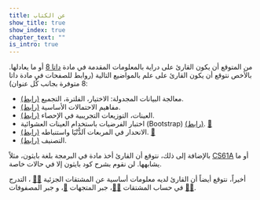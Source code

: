 ```yaml
---
title: عن الكتاب
show_title: true
show_index: true
chapter_text: ""
is_intro: true
---
```


من المتوقع أن يكون القارئ على دراية بالمعلومات المقدمة في مادة [داتا 8][data8] أو ما يعادلها. بالأخص نتوقع أن يكون القارئ على علم بالمواضيع التالية (روابط للصفحات في مادة داتا 8 متوفرة بجانب كُل عنوان):

- معالجة البيانات المجدولة: الاختيار، الفلترة، التجميع [(رابط)][8.2].
- مفاهيم الاحتمالات الأساسية [(رابط)][9.5].
- العينات، التوزيعات التجريبية في الإحصاء [(رابط)][10.3].
- اختبار الفرضيات باستخدام العينات العشوائية (Bootstrap) [(رابط)][13.4]. [📝][bootstrap]
- الانحدار في المربعات اَلدُّنْيَا واستنباطه [(رابط)][16.2]. [📝][LeastSquaresRegression]
- التصنيف [(رابط)][17.1].

بالإضافة إلى ذلك، نتوقع أن القارئ أخذ مادة في البرمجة بلغة بايثون، مثلاً [CS61A][61a] أو ما يشابهها. لن نقوم بشرح كود بايثون إلا في حالات خاصة.

أخيراً، نتوقع أيضاً أن القارئ لديه معلومات أساسية عن المشتقات الجزئية [📝][derivativesEN][📝][derivativesAR] ، التدرج في حساب المشتقات [📝][gradientEN][📝][gradientAR]،  جبر المتجهات [📝][vectors]، و جبر المصفوفات [📝][matrixEN][📝][matrixAR]. 

[8.2]: https://www.inferentialthinking.com/chapters/08/2/classifying-by-one-variable.html
[9.5]: https://www.inferentialthinking.com/chapters/09/5/finding-probabilities.html
[10.3]: https://www.inferentialthinking.com/chapters/10/3/empirical-distribution-of-a-statistic.html
[13.4]: https://www.inferentialthinking.com/chapters/13/4/using-confidence-intervals.html
[16.2]: https://www.inferentialthinking.com/chapters/16/2/inference-for-the-true-slope.html
[17.1]: https://www.inferentialthinking.com/chapters/17/1/nearest-neighbors.html
[data8]: http://www.data8.org/
[61a]: https://cs61a.org/
[bootstrap]: https://towardsdatascience.com/an-introduction-to-the-bootstrap-method-58bcb51b4d60
[LeastSquaresRegression]: https://www.mathsisfun.com/data/least-squares-regression.html
[derivativesEN]: https://www.mathsisfun.com/calculus/derivatives-introduction.html
[derivativesAR]: https://www.youtube.com/watch?v=UPaq_ZOmBeI
[gradientEN]: https://betterexplained.com/articles/vector-calculus-understanding-the-gradient/
[gradientAR]: https://www.youtube.com/watch?v=aumzuCzIruE
[vectors]: https://www.mathsisfun.com/algebra/vectors.html
[matrixEN]: https://www.mathsisfun.com/algebra/matrix-introduction.html
[matrixAR]: https://www.youtube.com/watch?v=P8tXDuP9t88&list=PL08ef9eJxtJa3svcoUCDmG-_lDx2ihWKF
